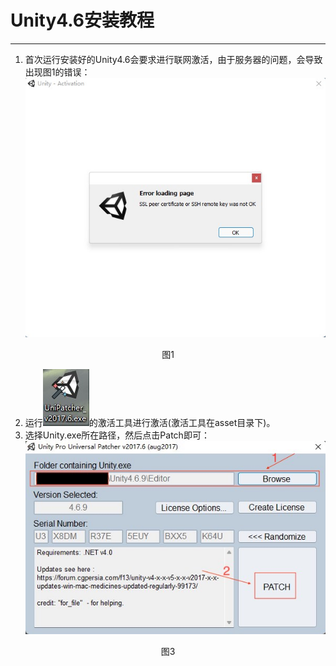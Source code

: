 # Unity4.6安装教程
---
1. 首次运行安装好的Unity4.6会要求进行联网激活，由于服务器的问题，会导致出现图1的错误：
![图1](Unity4.6安装/asset/1.jpg)
<center>图1</center>

2. 运行![图2](asset/2.jpg)的激活工具进行激活(激活工具在asset目录下)。
3. 选择Unity.exe所在路径，然后点击Patch即可：
![图3](asset/3.jpg)
<center>图3</center>
